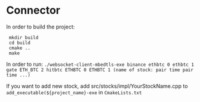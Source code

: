 # Connector
In order to build the project:
```
 mkdir build  
 cd build  
 cmake ..  
 make
```  
In order to run:
 `./websocket-client-mbedtls-exe binance ethbtc 0 ethbtc 1 gate ETH_BTC 2 hitbtc ETHBTC 0 ETHBTC 1 (name of stock: pair time pair time ...)`

If you want to add new stock, add src/stocks/impl/YourStockName.cpp to `add_executable(${project_name}-exe` in `CmakeLists.txt` 
